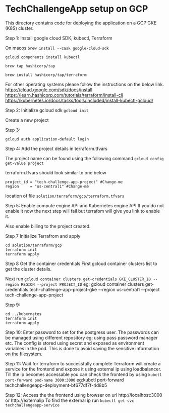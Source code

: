 # TechChallengeApp setup on GCP

This directory contains code for deploying the application on a GCP GKE (K8S) cluster.

Step 1: Install google cloud SDK, kubectl, Terraform

On macos
```brew install --cask google-cloud-sdk```

```gcloud components install kubectl```

```brew tap hashicorp/tap``` 

```brew install hashicorp/tap/terraform```


For other operating systems please follow the instructions on the below link.
https://cloud.google.com/sdk/docs/install
https://learn.hashicorp.com/tutorials/terraform/install-cli
https://kubernetes.io/docs/tasks/tools/included/install-kubectl-gcloud/


Step 2: Initialize gcloud sdk
```gcloud init```

Create a new project

Step 3: 

```gcloud auth application-default login```

Step 4: Add the project details in terraform.tfvars

The project name can be found using the following command 
```gcloud config get-value project```

terraform.tfvars should look similar to one below

```
project_id = "tech-challenge-app-project" #Change-me
region     = "us-central1" #Change-me
```
location of file ```solution/terraform/gcp/terraform.tfvars```

Step 5: Enable compute engine API and Kubernetes engine API
If you do not enable it now the next step will fail but terrafom will give you link to enable it.

Also enable billing to the project created.

Step 7 Initialize Terrafrom and apply
```
cd solution/terraform/gcp
terraform init
terraform apply
```
Step 8 Get the container credentials
First gcloud container clusters list to get the cluster details.

Next run ```gcloud container clusters get-credentials GKE_CLUSTER_ID --region REGION --project PROJECT_ID```
eg: gcloud container clusters get-credentials tech-challenge-app-project-gke --region us-central1 --project tech-challenge-app-project

Step 9:
```
cd ../kubernetes
terraform init
terraform apply
```
Step 10:
Enter password to set for the postgress user. The passwords can be managed using different repository eg: using pass password manager etc.
The config is stored using secret and exposed as environment variables in the pod. This is done to avoid saving the sensitive information on the filesystem. 

Step 11: 
Wait for terraform to successfully complete
Terraform will create a service for the frontend and expose it using external ip using loadbalancer.
Till the ip becomes accessable you can check the frontend by using ```kubctl port-forward pod-name 3000:3000```
eg:kubctl port-forward techchallengeapp-deployment-bf677df7f-4d8b5

Step 12:
Access the the frontend using browser on url http://localhost:3000 or http://externalip
To find the external ip run ```kubectl get svc techchallengeapp-service```

